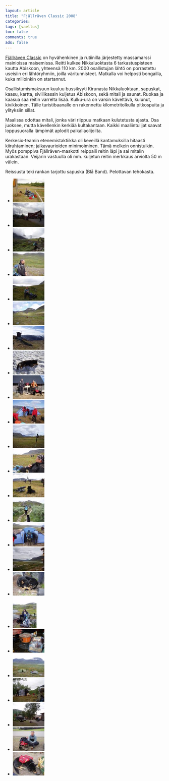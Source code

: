 ```yaml
---
layout: article 
title: "Fjällräven Classic 2008" 
categories: 
tags: [vaellus]
toc: false 
comments: true 
ads: false 
---
```


[Fjällräven Classic](http://www2.fjallraven.com/classic/) on
hyvähenkinen ja rutiinilla järjestetty massamarssi mainioissa
maisemissa. Reitti kulkee Nikkaluoktasta 6 tarkastuspisteen kautta
Abiskoon, yhteensä 110 km. 2000 osallistujan lähtö on porrastettu
useisiin eri lähtöryhmiin, joilla väritunnisteet. Matkalla voi helposti
bongailla, kuka milloinkin on startannut.

Osallistumismaksuun kuuluu bussikyyti Kirunasta Nikkaluoktaan, sapuskat,
kaasu, kartta, siviilikassin kuljetus Abiskoon, sekä mitali ja saunat.
Ruokaa ja kaasua saa reitin varrelta lisää. Kulku-ura on varsin
käveltävä, kulunut, kivikkoinen. Tälle turistibaanalle on rakennettu
kilometritolkulla pitkospuita ja ylityksiin sillat.

Maalissa odottaa mitali, jonka väri riippuu matkaan kulutetusta ajasta.
Osa juoksee, mutta kävellenkin kerkiää kultakantaan. Kaikki
maaliintulijat saavat loppusuoralla lämpimät aplodit paikallaolijoilta.

Kerkesix-teamin etenemistaktiikka oli keveillä kantamuksilla hitaasti
kiiruhtaminen; jalkavaurioiden minimoiminen. Tämä melkein onnistuikin.
Myös pomppiva Fjällräven-maskotti reippaili reitin läpi ja sai mitalin
urakastaan. Veijarin vastuulla oli mm. kuljetun reitin merkkaus arviolta
50 m välein.

Reissusta teki rankan tarjottu sapuska (Blå Band). Pelottavan tehokasta.

<div class="th-grid image-gallery" markdown="1">

-   [![](/images/fjallraven-classic-2008/Thumbnails/FC01.jpg)](/images/fjallraven-classic-2008/FC01.jpg)
-   [![](/images/fjallraven-classic-2008/Thumbnails/FC02.jpg)](/images/fjallraven-classic-2008/FC02.jpg)
-   [![](/images/fjallraven-classic-2008/Thumbnails/FC03.jpg)](/images/fjallraven-classic-2008/FC03.jpg)
-   [![](/images/fjallraven-classic-2008/Thumbnails/FC04.jpg)](/images/fjallraven-classic-2008/FC04.jpg)
-   [![](/images/fjallraven-classic-2008/Thumbnails/FC05.jpg)](/images/fjallraven-classic-2008/FC05.jpg)
-   [![](/images/fjallraven-classic-2008/Thumbnails/FC06.jpg)](/images/fjallraven-classic-2008/FC06.jpg)
-   [![](/images/fjallraven-classic-2008/Thumbnails/FC07.jpg)](/images/fjallraven-classic-2008/FC07.jpg)
-   [![](/images/fjallraven-classic-2008/Thumbnails/FC08.jpg)](/images/fjallraven-classic-2008/FC08.jpg)
-   [![](/images/fjallraven-classic-2008/Thumbnails/FC09.jpg)](/images/fjallraven-classic-2008/FC09.jpg)
-   [![](/images/fjallraven-classic-2008/Thumbnails/FC10.jpg)](/images/fjallraven-classic-2008/FC10.jpg)
-   [![](/images/fjallraven-classic-2008/Thumbnails/FC11.jpg)](/images/fjallraven-classic-2008/FC11.jpg)
-   [![](/images/fjallraven-classic-2008/Thumbnails/FC12.jpg)](/images/fjallraven-classic-2008/FC12.jpg)
-   [![](/images/fjallraven-classic-2008/Thumbnails/FC13.jpg)](/images/fjallraven-classic-2008/FC13.jpg)
-   [![](/images/fjallraven-classic-2008/Thumbnails/FC14.jpg)](/images/fjallraven-classic-2008/FC14.jpg)
-   [![](/images/fjallraven-classic-2008/Thumbnails/FC15.jpg)](/images/fjallraven-classic-2008/FC15.jpg)
-   [![](/images/fjallraven-classic-2008/Thumbnails/FC16.jpg)](/images/fjallraven-classic-2008/FC16.jpg)
-   [![](/images/fjallraven-classic-2008/Thumbnails/FC17.jpg)](/images/fjallraven-classic-2008/FC17.jpg)
-   [![](/images/fjallraven-classic-2008/Thumbnails/FC18.jpg)](/images/fjallraven-classic-2008/FC18.jpg)
-   [![](/images/fjallraven-classic-2008/Thumbnails/FC19.jpg)](/images/fjallraven-classic-2008/FC19.jpg)
-   [![](/images/fjallraven-classic-2008/Thumbnails/FC20.jpg)](/images/fjallraven-classic-2008/FC20.jpg)
-   [![](/images/fjallraven-classic-2008/Thumbnails/FC21.jpg)](/images/fjallraven-classic-2008/FC21.jpg)
-   [![](/images/fjallraven-classic-2008/Thumbnails/FC22.jpg)](/images/fjallraven-classic-2008/FC22.jpg)
-   [![](/images/fjallraven-classic-2008/Thumbnails/FC23.jpg)](/images/fjallraven-classic-2008/FC23.jpg)
-   [![](/images/fjallraven-classic-2008/Thumbnails/FC24.jpg)](/images/fjallraven-classic-2008/FC24.jpg)

</div>
